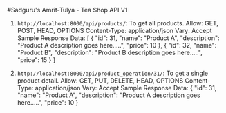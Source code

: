 #Sadguru's Amrit-Tulya - Tea Shop API V1

1) `http://localhost:8000/api/products/`: To get all products.
Allow: GET, POST, HEAD, OPTIONS
Content-Type: application/json
Vary: Accept
Sample Response Data:
[
    {
        "id": 31,
        "name": "Product A",
        "description": "Product A description goes here.....",
        "price": 10
    },
    {
        "id": 32,
        "name": "Product B",
        "description": "Product B description goes here.....",
        "price": 15
    }
]

2) `http://localhost:8000/api/product_operation/31/`: To get a single product detail.
Allow: GET, PUT, DELETE, HEAD, OPTIONS
Content-Type: application/json
Vary: Accept
Sample Response Data:
{
    "id": 31,
    "name": "Product A",
    "description": "Product A description goes here.....",
    "price": 10
}